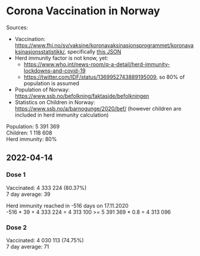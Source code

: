 # Corona Vaccination in Norway

Sources:

- Vaccination: <https://www.fhi.no/sv/vaksine/koronavaksinasjonsprogrammet/koronavaksinasjonsstatistikk/>, specifically [this JSON](https://www.fhi.no/api/chartdata/api/99119)
- Herd immunity factor is not know, yet:
  - <https://www.who.int/news-room/q-a-detail/herd-immunity-lockdowns-and-covid-19>
  - <https://twitter.com/IDF/status/1369952743889195009>, so 80% of population is assumed
- Population of Norway: <https://www.ssb.no/befolkning/faktaside/befolkningen>
- Statistics on Children in Norway: https://www.ssb.no/a/barnogunge/2020/bef/ (however children are included in herd immunity calculation)

Population: 5 391 369  
Children: 1 118 608  
Herd immunity: 80%  

## 2022-04-14

### Dose 1

Vaccinated: 4 333 224 (80.37%)  
7 day average: 39

Herd immunity reached in -516 days on 17.11.2020  
-516 * 39 + 4 333 224 = 4 313 100 >= 5 391 369 * 0.8 = 4 313 096

### Dose 2

Vaccinated: 4 030 113 (74.75%)  
7 day average: 71

